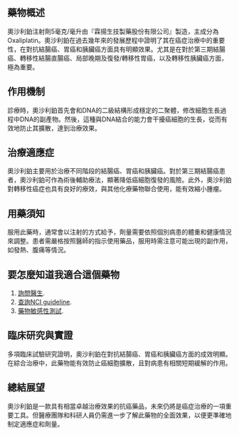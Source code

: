 ## 藥物概述
奧沙利鉑注射劑5毫克/毫升由『霖揚生技製藥股份有限公司』製造，主成分為Oxaliplatin。奧沙利鉑在過去幾年來的發展歷程中證明了其在癌症治療中的重要性，在對抗結腸癌、胃癌和胰臟癌方面具有明顯效果。尤其是在對於第三期結腸癌、轉移性結腸直腸癌、局部晚期及復發/轉移性胃癌，以及轉移性胰臟癌方面，極為重要。

## 作用機制
診療時，奧沙利鉑首先會和DNA的二級結構形成穩定的二聚體，修改細胞生長過程中DNA的副產物。然後，這種與DNA結合的能力會干擾癌細胞的生長，從而有效地防止其擴散，達到治療效果。

## 治療適應症
奧沙利鉑主要用於治療不同階段的結腸癌、胃癌和胰臟癌。對於第三期結腸癌患者，奧沙利鉑可作為術後輔助療法，顯著降低癌細胞復發的風險。此外，奧沙利鉑對轉移性癌症也具有良好的療效，與其他化療藥物聯合使用，能有效縮小腫瘤。

## 用藥須知
服用此藥時，通常會以注射的方式給予，劑量需要依照個別病患的體重和健康情況來調整。患者需嚴格按照醫師的指示使用藥品，服用時需注意可能出現的副作用，如發熱、腹痛等情況。

## 要怎麼知道我適合這個藥物
1. [詢問醫生](./text/1-1.html). 
2. [查詢NCI guideline](./text/1-2.html). 
3. [藥物敏感性測試](./text/1-3.html). 

## 臨床研究與實證 
多項臨床試驗研究證明，奧沙利鉑在對抗結腸癌、胃癌和胰臟癌方面的成效明顯。在綜合治療中，此藥物能有效防止癌細胞擴散，且對病患有相關短期緩解的作用。

## 總結展望 
奧沙利鉑是一款具有相當卓越治療效果的抗癌藥品，未來仍將是癌症治療的一項重要工具。但醫療團隊和科研人員仍需進一步了解此藥物的全面效果，以便更準確地制定適應症和劑量。
